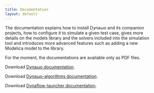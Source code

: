 ```yaml
---
title: Documentation
layout: default
---
```

<!--
    Except where otherwise noted, content in this website is Copyright (c)
    2015-2019, RTE (http://www.rte-france.com) and licensed under a
    CC-BY-4.0 (https://creativecommons.org/licenses/by/4.0/)
    license. All rights reserved.
-->
The documentation explains how to install Dyna&omega;o and its companion projects, how to configure it to simulate a given test case, gives more details on the models library and the solvers included into the simulation tool and introduces more advanced features such as adding a new Modelica model to the library.

For the moment, the documentations are available only as PDF files.

Download [Dyna&omega;o documentation](https://github.com/dynawo/dynawo/releases/download/v1.6.0/DynawoDocumentation.zip).

Download [Dyna&omega;o-algorithms documentation](https://github.com/dynawo/dynawo-algorithms/releases/download/v1.6.0/DynawoAlgorithmsDocumentation.pdf).

Download [Dynaflow-launcher documentation](https://github.com/dynawo/dynaflow-launcher/releases/download/v1.6.0/DynaflowLauncherDocumentation.pdf).
